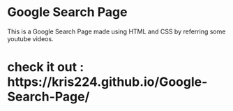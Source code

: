 <h1>Google Search Page</h1>

This is a Google Search Page made using HTML and CSS by referring some youtube videos.

<h1>check it out :  https://kris224.github.io/Google-Search-Page/</h1> 

